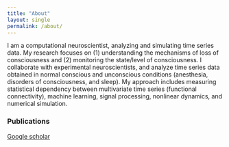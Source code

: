 ```yaml
---
title: "About"
layout: single
permalink: /about/
---
```

I am a computational neuroscientist, analyzing and simulating time series data. My research focuses on (1) understanding the mechanisms of loss of consciousness and (2) monitoring the state/level of consciousness. I collaborate with experimental neuroscientists, and analyze time series data obtained in normal conscious and unconscious conditions (anesthesia, disorders of consciousness, and sleep). My approach includes measuring statistical dependency between multivariate time series (functional connectivity), machine learning, signal processing, nonlinear dynamics, and numerical simulation.


### Publications
[Google scholar](https://scholar.google.com/citations?hl=en&user=tkmSmY8AAAAJ&view_op=list_works&sortby=pubdate)
